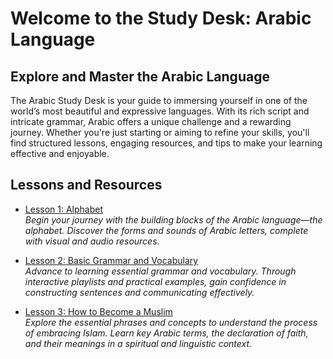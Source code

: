 # Welcome to the Study Desk: Arabic Language

## Explore and Master the Arabic Language

The Arabic Study Desk is your guide to immersing yourself in one of the world’s most beautiful and expressive languages. With its rich script and intricate grammar, Arabic offers a unique challenge and a rewarding journey. Whether you're just starting or aiming to refine your skills, you'll find structured lessons, engaging resources, and tips to make your learning effective and enjoyable.

## Lessons and Resources

- [Lesson 1: Alphabet](/study-desk/languages/arabic/lesson1_alphabet/)  
  *Begin your journey with the building blocks of the Arabic language—the alphabet. Discover the forms and sounds of Arabic letters, complete with visual and audio resources.*

- [Lesson 2: Basic Grammar and Vocabulary](/study-desk/languages/arabic/lesson2_basic_grammer_and_vocad/)  
  *Advance to learning essential grammar and vocabulary. Through interactive playlists and practical examples, gain confidence in constructing sentences and communicating effectively.*

- [Lesson 3: How to Become a Muslim](/study-desk/languages/arabic/lesson3_how_to_become_a_muslims/)  
  *Explore the essential phrases and concepts to understand the process of embracing Islam. Learn key Arabic terms, the declaration of faith, and their meanings in a spiritual and linguistic context.*


